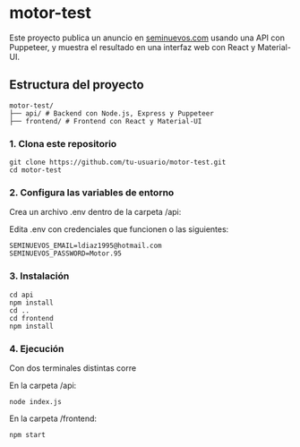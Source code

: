 # motor-test

Este proyecto publica un anuncio en [seminuevos.com](https://seminuevos.com) usando una API con Puppeteer, y muestra el resultado en una interfaz web con React y Material-UI.

## Estructura del proyecto
```
motor-test/
├── api/ # Backend con Node.js, Express y Puppeteer
├── frontend/ # Frontend con React y Material-UI
```
### 1. Clona este repositorio

```
git clone https://github.com/tu-usuario/motor-test.git
cd motor-test
```

### 2. Configura las variables de entorno
Crea un archivo .env dentro de la carpeta /api:

Edita .env con credenciales que funcionen o las siguientes:
```
SEMINUEVOS_EMAIL=ldiaz1995@hotmail.com
SEMINUEVOS_PASSWORD=Motor.95
```

### 3. Instalación

```
cd api
npm install
cd ..
cd frontend
npm install
```

### 4. Ejecución

Con dos terminales distintas corre

En la carpeta /api:
```
node index.js
```
En la carpeta /frontend:
```
npm start
```